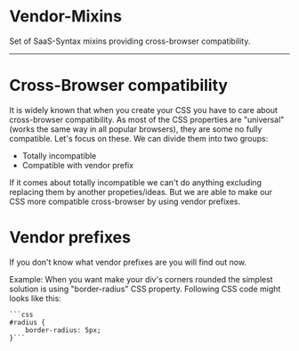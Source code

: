 # Vendor-Mixins
Set of SaaS-Syntax mixins providing cross-browser compatibility.
***

# Cross-Browser compatibility
It is widely known that when you create your CSS you have to care about cross-browser compatibility.
As most of the CSS properties are "universal" (works the same way in all popular browsers), they are some no fully compatible.
Let's focus on these. 
We can divide them into two groups:
- Totally incompatible
- Compatible with vendor prefix

If it comes about totally incompatible we can't do anything excluding replacing them by another propeties/ideas.
But we are able to make our CSS more compatible cross-browser by using vendor prefixes.

# Vendor prefixes
If you don't know what vendor prefixes are you will find out now.

Example:
    When you want make your div's corners rounded the simplest solution is using "border-radius" CSS property.
    Following CSS code might looks like this:
    
    ```css
    #radius {
        border-radius: 5px;
    }```